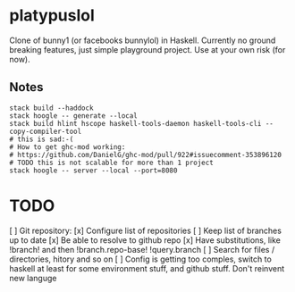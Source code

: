 # platypuslol

Clone of bunny1 (or facebooks bunnylol) in Haskell. Currently no ground breaking features, just simple playground project. Use at your own risk (for now).

## Notes

```
stack build --haddock
stack hoogle -- generate --local
stack build hlint hscope haskell-tools-daemon haskell-tools-cli --copy-compiler-tool
# this is sad:-(
# How to get ghc-mod working: 
# https://github.com/DanielG/ghc-mod/pull/922#issuecomment-353896120
# TODO this is not scalable for more than 1 project
stack hoogle -- server --local --port=8080
```

# TODO
[ ] Git repository:
  [x] Configure list of repositories
  [ ] Keep list of branches up to date
  [x] Be able to resolve to github repo
  [x] Have substitutions, like !branch! and then !branch.repo-base! !query.branch
  [ ] Search for files / directories, hitory and so on
  [ ] Config is getting too comples, switch to haskell at least for some environment stuff, and github stuff. Don't reinvent new languge
